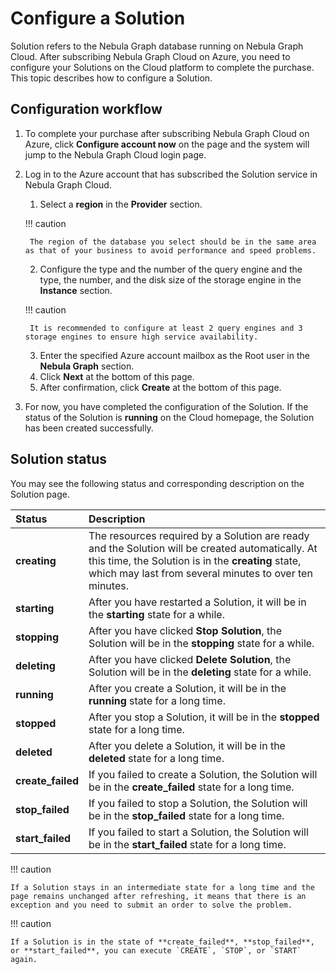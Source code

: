 # Configure a Solution

Solution refers to the Nebula Graph database running on Nebula Graph Cloud. After subscribing Nebula Graph Cloud on Azure, you need to configure your Solutions on the Cloud platform to complete the purchase. This topic describes how to configure a Solution.

## Configuration workflow

1. To complete your purchase after subscribing Nebula Graph Cloud on Azure, click **Configure account now** on the page and the system will jump to the Nebula Graph Cloud login page.
2. Log in to the Azure account that has subscribed the Solution service in Nebula Graph Cloud.
   1. Select a **region** in the **Provider** section.

    !!! caution

        The region of the database you select should be in the same area as that of your business to avoid performance and speed problems.

   2. Configure the type and the number of the query engine and the type, the number, and the disk size of the storage engine in the **Instance** section.

    !!! caution

        It is recommended to configure at least 2 query engines and 3 storage engines to ensure high service availability.

   3. Enter the specified Azure account mailbox as the Root user in the **Nebula Graph** section.
   4. Click **Next** at the bottom of this page.
   5. After confirmation, click **Create** at the bottom of this page.
3. For now, you have completed the configuration of the Solution. If the status of the Solution is **running** on the Cloud homepage, the Solution has been created successfully.

## Solution status

You may see the following status and corresponding description on the Solution page.

|Status| Description |
|:---|:---|
| **creating** | The resources required by a Solution are ready and the Solution will be created automatically. At this time, the Solution is in the **creating** state, which may last from several minutes to over ten minutes. |
| **starting** | After you have restarted a Solution, it will be in the **starting** state for a while. |
| **stopping** | After you have clicked **Stop Solution**, the Solution will be in the **stopping** state for a while. |
| **deleting** | After you have clicked **Delete Solution**, the Solution will be in the **deleting** state for a while. |
| **running** | After you create a Solution, it will be in the **running** state for a long time. |
| **stopped** | After you stop a Solution, it will be in the **stopped** state for a long time. |
| **deleted** | After you delete a Solution, it will be in the **deleted** state for a long time. |
| **create_failed** | If you failed to create a Solution, the Solution will be in the **create_failed** state for a long time. |
| **stop_failed** | If you failed to stop a Solution, the Solution will be in the **stop_failed** state for a long time. |
| **start_failed** | If you failed to start a Solution, the Solution will be in the **start_failed** state for a long time. |

!!! caution

    If a Solution stays in an intermediate state for a long time and the page remains unchanged after refreshing, it means that there is an exception and you need to submit an order to solve the problem.

!!! caution

    If a Solution is in the state of **create_failed**, **stop_failed**, or **start_failed**, you can execute `CREATE`, `STOP`, or `START` again.
